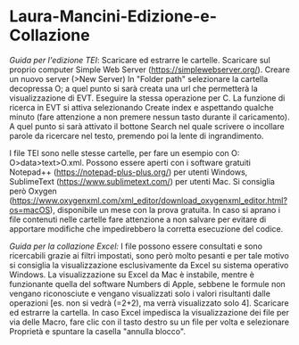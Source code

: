 # Laura-Mancini-Edizione-e-Collazione
_Guida per l'edizione TEI_:
Scaricare ed estrarre le cartelle. 
Scaricare sul proprio computer Simple Web Server (https://simplewebserver.org/). 
Creare un nuovo server (>New Server)
In "Folder path" selezionare la cartella decopressa O; a quel punto si sarà creata una url che permetterà la visualizzazione di EVT. 
Eseguire la stessa operazione per C. 
La funzione di ricerca in EVT si attiva selezionando Create index e aspettando qualche minuto (fare attenzione a non premere nessun tasto durante il caricamento). A quel punto si sarà attivato il bottone Search nel quale scrivere o incollare parole da ricercare nel testo, premendo poi la lente di ingrandimento.

I file TEI sono nelle stesse cartelle, per fare un esempio con O: O>data>text>O.xml. 
Possono essere aperti con i software gratuiti Notepad++ (https://notepad-plus-plus.org/) per utenti Windows, SublimeText (https://www.sublimetext.com/) per utenti Mac. Si consiglia però Oxygen (https://www.oxygenxml.com/xml_editor/download_oxygenxml_editor.html?os=macOS), disponibile un mese con la prova gratuita. 
In caso si aprano i file contenuti nelle cartelle fare attenzione a non salvare per evitare di apportare modifiche che impedirebbero la corretta esecuzione del codice.

_Guida per la collazione Excel:_
I file possono essere consultati e sono ricercabili grazie ai filtri impostati, sono però molto pesanti e per tale motivo si consiglia la visualizzazione esclusivamente da Excel su sistema operativo Windows. La visualizzazione su Excel da Mac è instabile, mentre è funzionante quella del software Numbers di Apple, sebbene le formule non vengano riconosciute e vengano visualizzati solo i valori risultanti dalle operazioni [es. non si vedrà (=2+2), ma verrà visualizzato solo 4].
Scaricare ed estrarre la cartella. 
In caso Excel impedisca la visualizzazione dei file per via delle Macro, fare clic con il tasto destro su un file per volta e selezionare Proprietà e spuntare la casella "annulla blocco".
